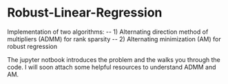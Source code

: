 # Robust-Linear-Regression
 Implementation of two algorithms: 
 -- 1) Alternating direction method of multipliers (ADMM) for rank sparsity 
 -- 2) Alternating minimization (AM) for robust regression 
 
The jupyter notbook introduces the problem and the walks you through the code. 
I will soon attach some helpful resources to understand ADMM and AM. 
